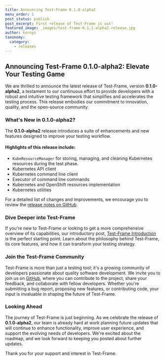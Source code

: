 ```yaml
---
title: Announcing Test-Frame 0.1.0-alpha2
menu_order: 1
post_status: publish
post_excerpt: First release of Test-Frame is out!
featured_image: _images/test-frame-0.1.1-alpha2-release.jpg
author: kornys
taxonomy:
  category:
    - releases
---
```


## Announcing Test-Frame 0.1.0-alpha2: Elevate Your Testing Game

We are thrilled to announce the latest release of Test-Frame, version **0.1.0-alpha2**, a testament to our continuous effort to provide developers with a robust and intuitive testing framework that simplifies and accelerates the testing process.
This release embodies our commitment to innovation, quality, and the open-source community.

### What's New in 0.1.0-alpha2?
The **0.1.0-alpha2** release introduces a suite of enhancements and new features designed to improve your testing workflow.

#### Highlights of this release include:

* `KubeResourceManager` for storing, managing, and cleaning Kubernetes resources during the test phase.
* Kubernetes API client
* Kubernetes command line client
* Executor of command line commands
* Kubernetes and OpenShift resources implementation
* Kubernetes utilities

For a detailed list of changes and improvements, we encourage you to review the [release notes on GitHub](https://github.com/skodjob/test-frame/releases/tag/0.1.0-alpha2).

### Dive Deeper into Test-Frame

If you're new to Test-Frame or looking to get a more comprehensive overview of its capabilities, our introductory post, [Test-Frame Introduction](https://skodjob.io/tools/test-frame-introduction/) is the perfect starting point.
Learn about the philosophy behind Test-Frame, its core features, and how it can transform your testing strategy.

### Join the Test-Frame Community

Test-Frame is more than just a testing tool; it's a growing community of developers passionate about quality software development.
We invite you to join us on [GitHub](https://github.com/skodjob), where you can contribute to the project, share your feedback, and collaborate with fellow developers.
Whether you're submitting a bug report, proposing new features, or contributing code, your input is invaluable in shaping the future of Test-Frame.

### Looking Ahead

The journey of Test-Frame is just beginning. As we celebrate the release of **0.1.0-alpha2**, our team is already hard at work planning future updates that will continue to enhance functionality, improve user experience, and support the evolving needs of developers.
We're excited about the roadmap, and we look forward to keeping you posted about further updates.

Thank you for your support and interest in Test-Frame.